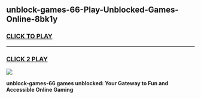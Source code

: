
## unblock-games-66-Play-Unblocked-Games-Online-8bk1y
<h3>
<a href="https://premium76.site?title=unblock-games-66&ref=25A">CLICK TO PLAY</a></h3>
<hr>

<h3>
<a href="https://premium76.site?title=unblock-games-66&ref=25A">CLICK 2 PLAY</a>
  
</h3>

<a href="https://premium76.site?title=unblock-games-66&ref=25A"><img src="https://clearcache.store/games.png"></a>


**unblock-games-66 games unblocked: Your Gateway to Fun and Accessible Online Gaming**
